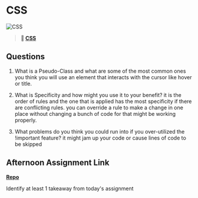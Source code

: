 # CSS

![CSS](https://bcw.blob.core.windows.net/public/cssUnit/1411879719053976)

> **📖 [CSS](https://codeworksacademy.com/fs-student-guide/resources/wk1/03-CSS)**

## Questions

1. What is a Pseudo-Class and what are some of the most common ones you think you will use
an element that interacts with the cursor like hover or title.

2. What is Specificity and how might you use it to your benefit?
it is the order of rules and the one that is applied has the most specificity if there are conflicting rules.
 you can override a rule to make a change in one place without changing a bunch of code for that might be working properly.

3. What problems do you think you could run into if you over-utilized the !important feature?
it might jam up your code or cause lines of code to be skipped

## Afternoon Assignment Link

**[Repo](https://github.com/LiamSmith1992/CoolWebPage)**

Identify at least 1 takeaway from today's assignment
